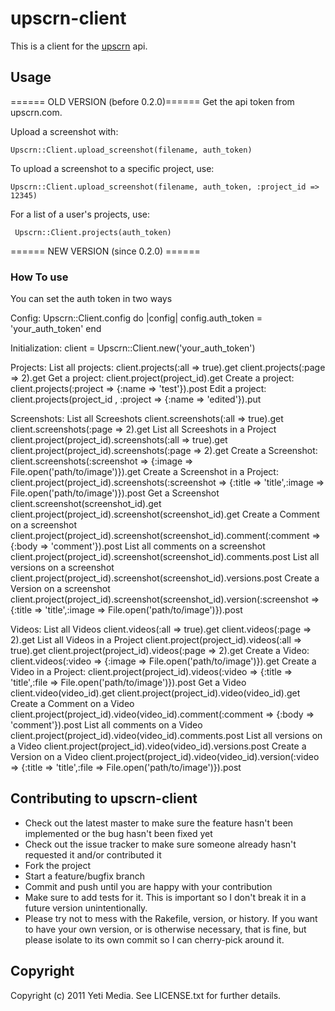 # upscrn-client

This is a client for the [upscrn](http://upscrn.com) api.


## Usage

====== OLD VERSION (before 0.2.0)======
Get the api token from upscrn.com.

Upload a screenshot with:

    Upscrn::Client.upload_screenshot(filename, auth_token)

To upload a screenshot to a specific project, use:

    Upscrn::Client.upload_screenshot(filename, auth_token, :project_id => 12345)

For a list of a user's projects, use:

     Upscrn::Client.projects(auth_token)


====== NEW VERSION (since 0.2.0) ======

### How To use

You can set the auth token in two ways

Config:
   Upscrn::Client.config do |config|
     config.auth_token = 'your_auth_token'
   end

Initialization:
  client = Upscrn::Client.new('your_auth_token')


Projects:
  List all projects:
    client.projects(:all => true).get
    client.projects(:page => 2).get
  Get a project:
    client.project(project_id).get
  Create a project:
    client.projects(:project => {:name => 'test'}).post
  Edit a project:
    client.projects(project_id , :project => {:name => 'edited'}).put

Screenshots:
  List all Screeshots
    client.screenshots(:all => true).get
    client.screenshots(:page => 2).get
  List all Screeshots in a Project
    client.project(project_id).screenshots(:all => true).get
    client.project(project_id).screenshots(:page => 2).get
  Create a Screenshot:
    client.screenshots(:screenshot => {:image => File.open('path/to/image')}).get
  Create a Screenshot in a Project:
    client.project(project_id).screenshots(:screenshot => {:title => 'title',:image => File.open('path/to/image')}).post
  Get a Screenshot
    client.screenshot(screenshot_id).get
    client.project(project_id).screenshot(screenshot_id).get
  Create a Comment on a screenshot
    client.project(project_id).screenshot(screenshot_id).comment(:comment => {:body => 'comment'}).post
  List all comments on a screenshot
    client.project(project_id).screenshot(screenshot_id).comments.post
  List all versions on a screenshot
    client.project(project_id).screenshot(screenshot_id).versions.post
  Create a Version on a screenshot
    client.project(project_id).screenshot(screenshot_id).version(:screenshot => {:title => 'title',:image => File.open('path/to/image')}).post

Videos:
  List all Videos
    client.videos(:all => true).get
    client.videos(:page => 2).get
  List all Videos in a Project
    client.project(project_id).videos(:all => true).get
    client.project(project_id).videos(:page => 2).get
  Create a Video:
    client.videos(:video => {:image => File.open('path/to/image')}).get
  Create a Video in a Project:
    client.project(project_id).videos(:video => {:title => 'title',:file => File.open('path/to/image')}).post
  Get a Video
    client.video(video_id).get
    client.project(project_id).video(video_id).get
  Create a Comment on a Video
    client.project(project_id).video(video_id).comment(:comment => {:body => 'comment'}).post
  List all comments on a Video
    client.project(project_id).video(video_id).comments.post
  List all versions on a Video
    client.project(project_id).video(video_id).versions.post
  Create a Version on a Video
    client.project(project_id).video(video_id).version(:video => {:title => 'title',:file => File.open('path/to/image')}).post


## Contributing to upscrn-client

* Check out the latest master to make sure the feature hasn't been implemented or the bug hasn't been fixed yet
* Check out the issue tracker to make sure someone already hasn't requested it and/or contributed it
* Fork the project
* Start a feature/bugfix branch
* Commit and push until you are happy with your contribution
* Make sure to add tests for it. This is important so I don't break it in a future version unintentionally.
* Please try not to mess with the Rakefile, version, or history. If you want to have your own version, or is otherwise necessary, that is fine, but please isolate to its own commit so I can cherry-pick around it.

## Copyright

Copyright (c) 2011 Yeti Media. See LICENSE.txt for
further details.

